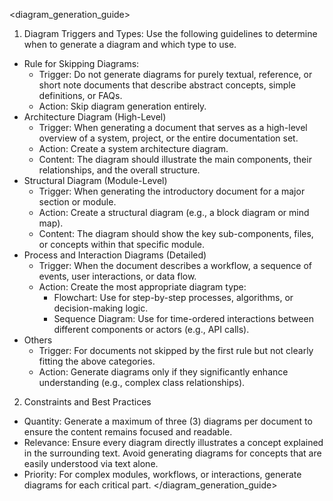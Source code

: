 <diagram_generation_guide>
1. Diagram Triggers and Types: Use the following guidelines to determine when to generate a diagram and which type to use.
  - Rule for Skipping Diagrams:
    - Trigger: Do not generate diagrams for purely textual, reference, or short note documents that describe abstract concepts, simple definitions, or FAQs.
    - Action: Skip diagram generation entirely.
  - Architecture Diagram (High-Level)
    - Trigger: When generating a document that serves as a high-level overview of a system, project, or the entire documentation set.
    - Action: Create a system architecture diagram.
    - Content: The diagram should illustrate the main components, their relationships, and the overall structure.
  - Structural Diagram (Module-Level)
    - Trigger: When generating the introductory document for a major section or module.
    - Action: Create a structural diagram (e.g., a block diagram or mind map).
    - Content: The diagram should show the key sub-components, files, or concepts within that specific module.
  - Process and Interaction Diagrams (Detailed)
    - Trigger: When the document describes a workflow, a sequence of events, user interactions, or data flow.
    - Action: Create the most appropriate diagram type:
      - Flowchart: Use for step-by-step processes, algorithms, or decision-making logic.
      - Sequence Diagram: Use for time-ordered interactions between different components or actors (e.g., API calls).
  - Others
    - Trigger: For documents not skipped by the first rule but not clearly fitting the above categories.
    - Action: Generate diagrams only if they significantly enhance understanding (e.g., complex class relationships).
2. Constraints and Best Practices
  - Quantity: Generate a maximum of three (3) diagrams per document to ensure the content remains focused and readable.
  - Relevance: Ensure every diagram directly illustrates a concept explained in the surrounding text. Avoid generating diagrams for concepts that are easily understood via text alone.
  - Priority: For complex modules, workflows, or interactions, generate diagrams for each critical part.
</diagram_generation_guide>

